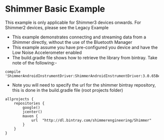 # Shimmer Basic Example

This example is only applicable for Shimmer3 devices onwards. For Shimmer2 devices, please see the Legacy Example

- This example demonstrates connecting and streaming data from a Shimmer directly, without the use of the Bluetooth
  Manager
- This example assume you have pre-configured you device and have the Low Noise Accelerometer enabled
- The build.gradle file shows how to retrieve the library from bintray. Take note of the following:-

```
compile 'ShimmerAndroidInstrumentDriver:ShimmerAndroidInstrumentDriver:3.0.65Beta'
```

- Note you will need to specify the url for the shimmer bintray repository, this is done in the build.gradle file (root
  projects folder)

```
allprojects {
    repositories {
        google()
        jcenter()
        maven {
            url  "http://dl.bintray.com/shimmerengineering/Shimmer"
        }
    }
}
```
